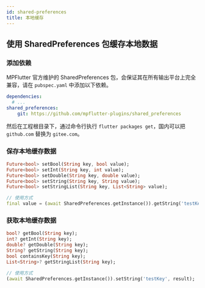 ```yaml
---
id: shared-preferences
title: 本地缓存
---
```


## 使用 SharedPreferences 包缓存本地数据

### 添加依赖

MPFlutter 官方维护的 SharedPreferences 包，会保证其在所有输出平台上完全兼容，请在 `pubspec.yaml` 中添加以下依赖。

```yml
dependencies:
  # ...
shared_preferences:
    git: https://github.com/mpflutter-plugins/shared_preferences
```

然后在工程根目录下，通过命令行执行 `flutter packages get`，国内可以把 `github.com` 替换为 `gitee.com`。

### 保存本地缓存数据

```dart
Future<bool> setBool(String key, bool value);
Future<bool> setInt(String key, int value);
Future<bool> setDouble(String key, double value);
Future<bool> setString(String key, String value);
Future<bool> setStringList(String key, List<String> value);

// 使用方式
final value = (await SharedPreferences.getInstance()).getString('testKey');
```



### 获取本地缓存数据

```dart
bool? getBool(String key);
int? getInt(String key);
double? getDouble(String key);
String? getString(String key);
bool containsKey(String key);
List<String>? getStringList(String key);

// 使用方式
(await SharedPreferences.getInstance()).setString('testKey', result);
```



